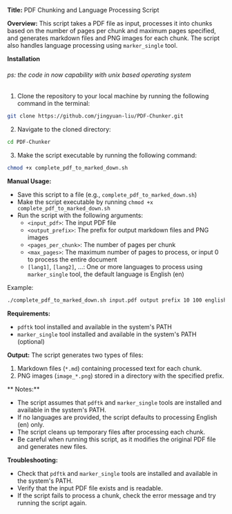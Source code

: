 
**Title:** PDF Chunking and Language Processing Script

**Overview:**
This script takes a PDF file as input, processes it into chunks based on the number of pages per chunk and maximum pages specified, and generates markdown files and PNG images for each chunk. The script also handles language processing using `marker_single` tool.


**Installation**

###### ps: the code in now capability with unix based operating system
1. Clone the repository to your local machine by running the following command in the terminal:
```bash
git clone https://github.com/jingyuan-liu/PDF-Chunker.git
```
2. Navigate to the cloned directory:
```bash
cd PDF-Chunker
```
3. Make the script executable by running the following command:
```bash
chmod +x complete_pdf_to_marked_down.sh
```

**Manual Usage:**

* Save this script to a file (e.g., `complete_pdf_to_marked_down.sh`)
* Make the script executable by running `chmod +x complete_pdf_to_marked_down.sh`
* Run the script with the following arguments:
	+ `<input_pdf>`: The input PDF file
	+ `<output_prefix>`: The prefix for output markdown files and PNG images
	+ `<pages_per_chunk>`: The number of pages per chunk
	+ `<max_pages>`: The maximum number of pages to process, or input 0 to process the entire document
	+ `[lang1]`, `[lang2]`, ...: One or more languages to process using `marker_single` tool, the default language is English (en)


Example:
```bash
./complete_pdf_to_marked_down.sh input.pdf output prefix 10 100 english chinese
```
**Requirements:**

* `pdftk` tool installed and available in the system's PATH
* `marker_single` tool installed and available in the system's PATH (optional)

**Output:**
The script generates two types of files:
1. Markdown files (`*.md`) containing processed text for each chunk.
2. PNG images (`image_*.png`) stored in a directory with the specified prefix.

** Notes:**

* The script assumes that `pdftk` and `marker_single` tools are installed and available in the system's PATH.
* If no languages are provided, the script defaults to processing English (en) only.
* The script cleans up temporary files after processing each chunk.
* Be careful when running this script, as it modifies the original PDF file and generates new files.

**Troubleshooting:**

* Check that `pdftk` and `marker_single` tools are installed and available in the system's PATH.
* Verify that the input PDF file exists and is readable.
* If the script fails to process a chunk, check the error message and try running the script again.
